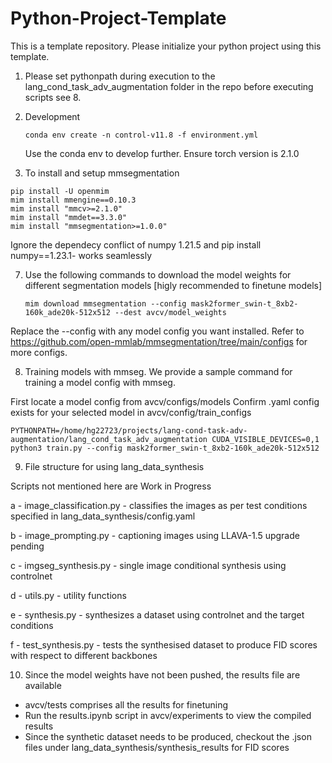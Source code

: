 # Python-Project-Template

This is a template repository. Please initialize your python project using this template.

1. Please set pythonpath during execution to the lang_cond_task_adv_augmentation folder in the repo before executing scripts see 8.

3. Development
   ```
   conda env create -n control-v11.8 -f environment.yml
   ```
   Use the conda env to develop further. Ensure torch version is 2.1.0

6.  To install and setup mmsegmentation
   ```
   pip install -U openmim
   mim install mmengine==0.10.3
   mim install "mmcv>=2.1.0"
   mim install "mmdet==3.3.0"
   mim install "mmsegmentation>=1.0.0"
   ```
   Ignore the dependecy conflict of numpy 1.21.5 and pip install numpy==1.23.1- works seamlessly

7. Use the following commands to download the model weights for different segmentation models [higly recommended to finetune models]

   ```
   mim download mmsegmentation --config mask2former_swin-t_8xb2-160k_ade20k-512x512 --dest avcv/model_weights
   ```
Replace the  --config with any model config you want installed. Refer to https://github.com/open-mmlab/mmsegmentation/tree/main/configs for more configs.

8. Training models with mmseg. We provide a sample command for training a model config with mmseg.

First locate a model config from avcv/configs/models
Confirm .yaml config exists for your selected model in avcv/config/train_configs

   ```
   PYTHONPATH=/home/hg22723/projects/lang-cond-task-adv-augmentation/lang_cond_task_adv_augmentation CUDA_VISIBLE_DEVICES=0,1 python3 train.py --config mask2former_swin-t_8xb2-160k_ade20k-512x512 
   ```

9. File structure for using lang_data_synthesis

Scripts not mentioned here are Work in Progress

a - image_classification.py - classifies the images as per test conditions specified in lang_data_synthesis/config.yaml

b - image_prompting.py - captioning images using LLAVA-1.5 upgrade pending

c - imgseg_synthesis.py - single image conditional synthesis using controlnet

d - utils.py - utility functions

e - synthesis.py - synthesizes a dataset using controlnet and the target conditions

f - test_synthesis.py - tests the synthesised dataset to produce FID scores with respect to different backbones

10. Since the model weights have not been pushed, the results file are available
  -  avcv/tests comprises all the results for finetuning
  -  Run the results.ipynb script in avcv/experiments to view the compiled results
  - Since the synthetic dataset needs to be produced, checkout the .json files under lang_data_synthesis/synthesis_results for FID scores



 
